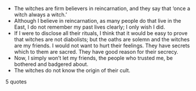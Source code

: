  - The witches are firm believers in reincarnation, and they say that ‘once a witch always a witch.’
 - Although I believe in reincarnation, as many people do that live in the East, I do not remember my past lives clearly; I only wish I did.
 - If I were to disclose all their rituals, I think that it would be easy to prove that witches are not diabolists; but the oaths are solemn and the witches are my friends. I would not want to hurt their feelings. They have secrets which to them are sacred. They have good reason for their secrecy.
 - Now, I simply won’t let my friends, the people who trusted me, be bothered and badgered about.
 - The witches do not know the origin of their cult.

5 quotes
